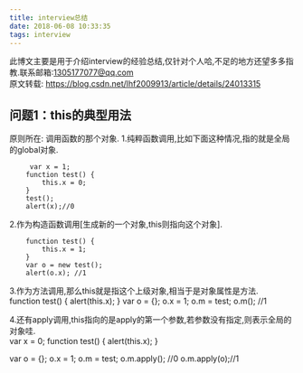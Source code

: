 ```yaml
---
title: interview总结
date: 2018-06-08 10:33:35
tags: interview
---
```

此博文主要是用于介绍interview的经验总结,仅针对个人哈,不足的地方还望多多指教.联系邮箱:1305177077@qq.com  
原文转载: https://blog.csdn.net/lhf2009913/article/details/24013315  

## 问题1：this的典型用法
<!--more-->  
原则所在: 调用函数的那个对象.
1.纯粹函数调用,比如下面这种情况,指的就是全局的global对象.  
```
     var x = 1;
    function test() {
        this.x = 0;
    }
    test();
    alert(x);//0
```

2.作为构造函数调用[生成新的一个对象,this则指向这个对象].    
```
    function test() {
        this.x = 1;
    }
    var o = new test();
    alert(o.x); //1
```   

3.作为方法调用,那么this就是指这个上级对象,相当于是对象属性是方法.  
    function test() {
        alert(this.x);
    }
    var o = {};
    o.x = 1;
    o.m = test;
    o.m(); //1

4.还有apply调用,this指向的是apply的第一个参数,若参数没有指定,则表示全局的对象哇.   
var x = 0;
function test() {
    alert(this.x);
}

var o = {};
o.x = 1;
o.m = test;
o.m.apply(); //0
o.m.apply(o);//1
